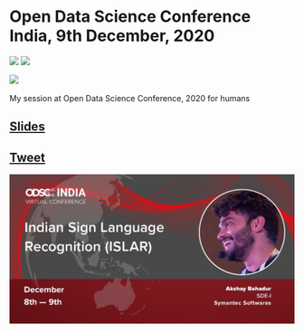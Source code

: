 # Open Data Science Conference India, 9th December, 2020
[![](https://img.shields.io/github/license/sourcerer-io/hall-of-fame.svg?colorB=ff0000)](https://github.com/akshaybahadur21/Emojinator/blob/master/LICENSE.md)  [![](https://img.shields.io/badge/Akshay-Bahadur-brightgreen.svg?colorB=ff0000)](https://akshaybahadur.com)

[<img src = "https://res.cloudinary.com/dnnqsdghx/image/upload/w_600,f_auto,q_auto:best/v1559265848/ConfLogos/qhsm9zcz5urach1vnwe0.png">](https://odsc.com/apac/speakers/)

My session at Open Data Science Conference, 2020 for humans 

## [Slides](https://docs.google.com/presentation/d/1nUH5qjbAuG35F-sCmG4R_LVdqCfD248-dQcHMcKUvdw/edit?usp=sharing&resourcekey=0-d40gvHMrXKnU3-5vrGlKOQ)
## [Tweet](https://twitter.com/odsc/status/1332218348231413761/photo/1)
<img src = "https://github.com/akshaybahadur21/ODSC-India-2020/blob/main/1.jpg">
